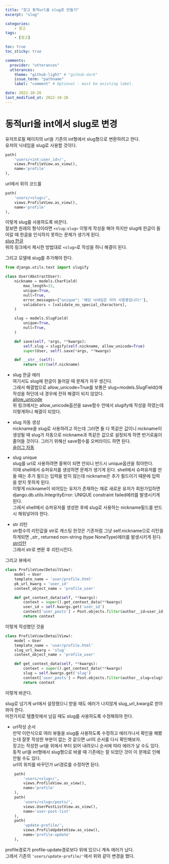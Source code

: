 ```yaml
---
title: "장고 동적url을 slug로 만들기"
excerpt: "slug"

categories:
    - 장고
tags:
    - [장고]

toc: true
toc_sticky: true

comments:
  provider: "utterances"
  utterances:
    theme: "github-light" # "github-dark"
    issue_term: "pathname"
    label: "comment" # Optional - must be existing label.

date: 2022-10-26
last_modified_at: 2022-10-26
---
```

# 동적url을 int에서 slug로 변경
유저프로필 페이지의 url을 기존의 int형에서 slug형으로 변환하려고 한다.  
유저의 닉네임을 slug로 사용할 것이다.  

```python
path(
    'users/<int:user_id>/',
    views.ProfileView.as_view(),
    name='profile'
),
```
url에서 위의 코드를  
```python
path(
    'users/<slug>/',
    views.ProfileView.as_view(),
    name='profile'
),
```
이렇게 slug를 사용하도록 바꾼다.  
잘보면 원래의 형식이라면 ```<slug:slug>``` 이렇게 작성을 해야 하지만 slug에 한글이 들어갈 때 한글을 인식하지 못하는 문제가 생기게 된다.  
<a href ="https://www.facebook.com/groups/askdjango/permalink/1932487846766749/">slug 한글</a>  
위의 링크에서 제시한 방법대로 ```<slug>```로 작성을 하니 해결이 된다.  


그리고 모델에 slug를 추가해야 한다.  

```python
from django.utils.text import slugify

class User(AbstractUser):
    nickname = models.CharField(
        max_length=15,
        unique=True,
        null=True,
        error_messages={"unique": '해당 닉네임은 이미 사용중입니다!'},
        validators = [validate_no_special_charactors],
    )

    slug = models.SlugField(
        unique=True,
        null=True,
    )

    def save(self, *args, **kwargs):
        self.slug = slugify(self.nickname, allow_unicode=True)
        super(User, self).save(*args, **kwargs)

    def __str__(self):
        return str(self.nickname)
```
- slug 한글 에러  
여기서도 slug에 한글이 들어갈 때 문제가 자꾸 생긴다.  
그래서 해결법으로 allow_unicode=True를 보통은 slug=models.SlugField()에 작성을 하던데 내 경우에 전혀 해결이 되지 않았다.  
<a href="https://medium.com/@younghoo88/django-slug-%EB%A7%8C%EB%93%A4%EA%B8%B0-360e49d5e5ad">allow_unicode</a>  
위 링크에서는 allow_unicode옵션을 save함수 안에서 slugify에 작성을 하였는데 이렇게하니 해결이 되었다.  

- slug 자동 생성  
nickname을 slug로 사용하려고 하는데 그러면 둘 다 똑같은 값이니 nickname이 생성될 때 slug가 자동으로 nickname과 똑같은 값으로 설정되게 하면 번거로움이 줄어들 것이다.   그러기 위해선 save함수를 오버라이드 하면 된다.  
<a href="https://django-orm-cookbook-ko.readthedocs.io/en/latest/slugfield.html">슬러그 자동</a>  

- slug unique  
slug를 url로 사용하려면 중복이 되면 안되니 반드시 unique옵션을 줘야한다.  
이때 shell에서 슈퍼유저를 생성하면 문제가 생기게 된다.
shell에서 슈퍼유저를 만들 때는 추가 필드는 입력을 받지 않는데 nickname은 추가 필드이기 때문에 입력을 받지 못하게 된다.  
이렇게 nickname이 비어있는 유저가 존재하는 채로 새로운 유저가 회원가입하면 
django.db.utils.IntegrityError: UNIQUE constraint failed에러를 발생시키게 된다.  
그래서 shell에서 슈퍼유저를 생성한 후에 slug로 사용하는 nickname필드를 반드시 채워넣어야 한다.  

- str 리턴  
str함수의 리턴값을 str로 캐스팅 한것은 기존처럼 그냥 self.nickname으로 리턴을 하게되면 \__str__ returned non-string (type NoneType)에러를 발생시키게 된다.  
<a href="https://stackoverflow.com/questions/42229923/error-in-admin-str-returned-non-string-type-nonetype">str리턴</a>  
그래서 str로 변환 후 리턴시킨다.  

그리고 뷰에서
```python
class ProfileView(DetailView):
    model = User
    template_name = 'user/profile.html'
    pk_url_kwarg = 'user_id'
    context_object_name = 'profile_user'

    def get_context_data(self, **kwargs):
        context = super().get_context_data(**kwargs)
        user_id = self.kwargs.get('user_id')
        context['user_posts'] = Post.objects.filter(author__id=user_id)[:5]
        return context
```
이렇게 작성했던 것을  
```python 
class ProfileView(DetailView):
    model = User
    template_name = 'user/profile.html'
    slug_url_kwarg = 'slug'
    context_object_name = 'profile_user'

    def get_context_data(self, **kwargs):
        context = super().get_context_data(**kwargs)
        slug = self.kwargs.get('slug')
        context['user_posts'] = Post.objects.filter(author__slug=slug)[:5]
        return context
```
이렇게 바꾼다.  

slug로 넘기게 url에서 설정했으니 받을 때도 에러가 나지않게 slug_url_kwarg로 받아와야 한다.  
마찬가지로 템플릿에서 넘길 때도 slug를 사용하도록 수정해줘야 한다.  

- url작성 순서  
만약 이런식으로 여러 뷰들을 slug를 사용하도록 수정하고 에러가나서 확인을 해봤는데 잘못 작성한 부분이 없는 것 같으면 url의 순서를 다시 확인해보자.  
장고는 작성한 url을 위에서 부터 읽어 내려오니 순서에 따라 에러가 날 수도 있다.  
동적 url을 int형에서 slug형으로 바꿀 때 기존에는 잘 되었던 것이 이 문제로 인해 안될 수도 있다.  
url의 위치를 바꾸던가 url경로를 수정하면 된다.  
```python
    path(
        'users/<slug>/',
        views.ProfileView.as_view(),
        name='profile'
    ),
    path(
        'users/<slug>/posts/',
        views.UserPostListView.as_view(),
        name='user-post-list'
    ),
    path(
        'update-profile/',
        views.ProfileUpdateView.as_view(),
        name='profile-update'
    ),
```
profile경로가 profile-update경로보다 위에 있으니 계속 에러가 났다.  
그래서 기존의 ```'users/update-profile/'```에서 위와 같이 변경을 했다.  



